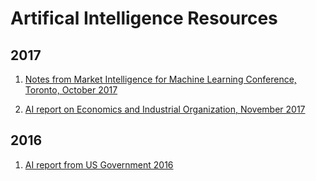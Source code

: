 # Artifical Intelligence Resources

## 2017
1) [Notes from Market Intelligence for Machine Learning Conference, Toronto, October 2017](Machine%2BLearning%2Band%2Bthe%2BMarket%2Bfor%2BIntelligence%2BIII%2BNotes%2Bby%2BKrist%2BPapadopoulos.pdf)

2) [AI report on Economics and Industrial Organization, November 2017](https://github.com/kristpapadopoulos/AI_resources/blob/master/AI-Economics_and%20_Industrial%20_Organizationpdf.pdf)

## 2016

1) [AI report from US Government 2016](AI%20report.pdf)
